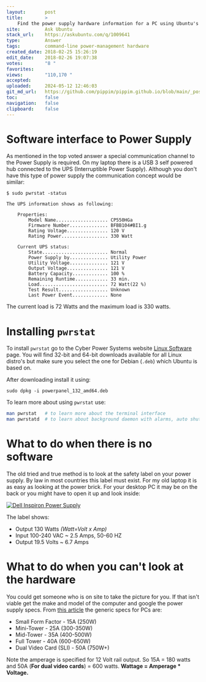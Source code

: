 ```yaml
---
layout:       post
title:        >
    Find the power supply hardware information for a PC using Ubuntu's command-line
site:         Ask Ubuntu
stack_url:    https://askubuntu.com/q/1009641
type:         Answer
tags:         command-line power-management hardware
created_date: 2018-02-25 15:26:19
edit_date:    2018-02-26 19:07:38
votes:        "8 "
favorites:    
views:        "110,170 "
accepted:     
uploaded:     2024-05-12 12:46:03
git_md_url:   https://github.com/pippim/pippim.github.io/blob/main/_posts/2018/2018-02-25-Find-the-power-supply-hardware-information-for-a-PC-using-Ubuntu_s-command-line.md
toc:          false
navigation:   false
clipboard:    false
---
```


# Software interface to Power Supply

As mentioned in the top voted answer a special communication channel to the Power Supply is required. On my laptop there is a USB 3 self powered hub connected to the UPS (Interruptible Power Supply). Although you don't have this type of power supply the communication concept would be similar:

``` 
$ sudo pwrstat -status

The UPS information shows as following:

	Properties:
		Model Name................... CP550HGa
		Firmware Number.............. BFBB104#BI1.g
		Rating Voltage............... 120 V
		Rating Power................. 330 Watt

	Current UPS status:
		State........................ Normal
		Power Supply by.............. Utility Power
		Utility Voltage.............. 121 V
		Output Voltage............... 121 V
		Battery Capacity............. 100 %
		Remaining Runtime............ 33 min.
		Load......................... 72 Watt(22 %)
		Test Result.................. Unknown
		Last Power Event............. None
```

The current load is 72 Watts and the maximum load is 330 watts.

# Installing `pwrstat`

To install `pwrstat` go to the Cyber Power Systems website [Linux Software][1] page. You will find 32-bit and 64-bit downloads available for all Linux distro's but make sure you select the one for Debian (`.deb`) which Ubuntu is based on.

After downloading install it using:

``` 
sudo dpkg -i powerpanel_132_amd64.deb
```

To learn more about using `pwrstat` use:



``` bash
man pwrstat   # to learn more about the terminal interface
man pwrstatd  # to learn about background daemon with alarms, auto shutdown, etc.
```

# What to do when there is no software

The old tried and true method is to look at the safety label on your power supply. By law in most countries this label must exist. For my old laptop it is as easy as looking at the power brick. For your desktop PC it may be on the back or you might have to open it up and look inside:

[![Dell Inspiron Power Supply][2]][2]

The label shows:

- Output 130 Watts *(Watt=Volt x Amp)*
- Input 100-240 VAC ~ 2.5 Amps, 50-60 HZ
- Output 19.5 Volts ~ 6.7 Amps

# What to do when you can't look at the hardware

You could get someone who is on site to take the picture for you. If that isn't viable get the make and model of the computer and google the power supply specs. From [this article][3] the generic specs for PCs are:

-    Small Form Factor - 15A (250W)
-    Mini-Tower - 25A (300-350W)
-    Mid-Tower - 35A (400-500W)
-    Full Tower - 40A (600-650W)
-    Dual Video Card (SLI) - 50A (750W+)

Note the amperage is specified for 12 Volt rail output. So 15A = 180 watts and 50A (**For dual video cards**) = 600 watts. **Wattage = Amperage * Voltage.**


  [1]: https://www.cyberpowersystems.com/product/software/powerpanel-for-linux/
  [2]: https://i.stack.imgur.com/O09aL.jpg
  [3]: https://www.lifewire.com/computer-power-supply-wattage-832368

